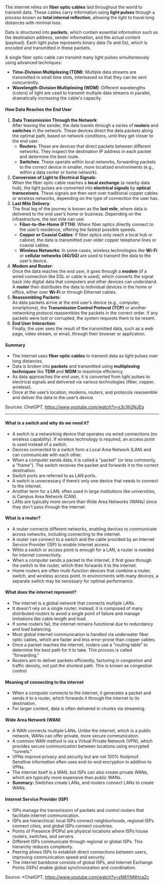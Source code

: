 The internet relies on **fiber optic cables** laid throughout the world to transmit data. These cables carry information using **light pulses** through a process known as **total internal reflection**, allowing the light to travel long distances with minimal loss.

Data is structured into **packets**, which contain essential information such as the destination address, sender information, and the actual content (payload). Each light pulse represents binary data (1s and 0s), which is encoded and transmitted in these packets.

A single fiber optic cable can transmit many light pulses simultaneously using advanced techniques:

- **Time-Division Multiplexing (TDM)**: Multiple data streams are transmitted in small time slots, interleaved so that they can be sent concurrently.
- **Wavelength-Division Multiplexing (WDM)**: Different wavelengths (colors) of light are used to transmit multiple data streams in parallel, dramatically increasing the cable's capacity.
#### How Data Reaches the End User
1. **Data Transmission Through the Network**:  
    After leaving the sender, the data travels through a series of **routers** and **switches** in the network. These devices direct the data packets along the optimal path, based on network conditions, until they get closer to the end user.
    - **Routers**: These are devices that direct packets between different networks. They inspect the destination IP address in each packet and determine the best route.
    - **Switches**: These operate within local networks, forwarding packets to the correct device in smaller, more localized environments (e.g., within a data center or home network).
2. **Conversion of Light to Electrical Signals**:  
    When the fiber optic cable reaches a **local exchange** (a nearby data hub), the light pulses are converted into **electrical signals** by **optical transceivers**. These signals are then sent over traditional copper cables or wireless networks, depending on the type of connection the user has.
3. **Last Mile Delivery**:  
    The final leg of the journey is known as the **last mile**, where data is delivered to the end user’s home or business. Depending on the infrastructure, the last mile can use:
    - **Fiber-to-the-Home (FTTH)**: Where fiber optics directly connect to the user’s residence, offering the fastest possible speeds.
    - **Copper or Coaxial Cables**: If fiber optics only reach a local hub or cabinet, the data is transmitted over older copper telephone lines or coaxial cables.
    - **Wireless Networks**: In some cases, wireless technologies like **Wi-Fi** or **cellular networks (4G/5G)** are used to transmit the data to the user’s device.
4. **Modem and Router**:  
    Once the data reaches the end user, it goes through a **modem** (if a wired connection like DSL or cable is used), which converts the signal back into digital data that computers and other devices can understand. A **router** then distributes the data to individual devices in the home or office, either over **Wi-Fi** or through Ethernet cables.
5. **Reassembling Packets**:  
    As data packets arrive at the end user’s device (e.g., computer, smartphone), the **Transmission Control Protocol (TCP)** or another networking protocol reassembles the packets in the correct order. If any packets were lost or corrupted, the system requests them to be resent.
6. **End User Interaction**:  
    Finally, the user sees the result of the transmitted data, such as a web page, video stream, or email, through their browser or application.
#### Summary
- The internet uses **fiber optic cables** to transmit data as light pulses over long distances.
- Data is broken into **packets** and transmitted using **multiplexing techniques** like **TDM** and **WDM** to maximize efficiency.
- As data approaches the end user, it is converted from light pulses to electrical signals and delivered via various technologies (fiber, copper, wireless).
- Once at the user’s location, modems, routers, and protocols reassemble and deliver the data to the user’s device.

Sources: *ChatGPT, https://www.youtube.com/watch?v=x3c1ih2NJEg*

---
#### What is a switch and why do we need it?
- A switch is a networking device that operates via wired connections (no wireless capability). If wireless technology is required, an access point is used instead of a switch.
- Devices connected to a switch form a Local Area Network (LAN) and can communicate with each other.
- When a computer sends data, it is called a "packet" (or less commonly, a "frame"). The switch receives the packet and forwards it to the correct destination.
- Switch ports are referred to as LAN ports.
- A switch is unnecessary if there’s only one device that needs to connect to the internet.
- Another term for a LAN, often used in large institutions like universities, is Campus Area Network (CAN).
- LANs are typically more secure than Wide Area Networks (WANs) since they don't pass through the internet.
#### What is a router?
- A router connects different networks, enabling devices to communicate across networks, including connecting to the internet.
- A router can connect to a switch and the cable provided by an Internet Service Provider (ISP) to enable internet access.
- While a switch or access point is enough for a LAN, a router is needed for internet connectivity.
- When a computer sends a packet to the internet, it first goes through the switch to the router, which then forwards it to the internet.
- Home routers are often multi-function devices that combine a router, switch, and wireless access point. In environments with many devices, a separate switch may be necessary for optimal performance.
#### What does the internet represent?
- The internet is a global network that connects multiple LANs.
- It doesn’t rely on a single router; instead, it is composed of many distributed routers to avoid a single point of failure and manage limitations like cable length and load.
- If some routers fail, the internet remains functional due to redundancy and load balancing.
- Most global internet communication is handled via underwater fiber optic cables, which are faster and less error-prone than copper cables.
- Once a packet reaches the internet, routers use a "routing table" to determine the best path for it to take. This process is called "forwarding."
- Routers aim to deliver packets efficiently, factoring in congestion and traffic density, not just the shortest path. This is known as congestion control.
#### Meaning of connecting to the internet
- When a computer connects to the internet, it generates a packet and sends it to a router, which forwards it through the internet to its destination.
- For larger content, data is often delivered in chunks via streaming.
#### Wide Area Network (WAN)
- A WAN connects multiple LANs. Unlike the internet, which is a public network, WANs can offer private, more secure communication.
- A common WAN method is via a Virtual Private Network (VPN), which provides secure communication between locations using encrypted "tunnels."
- VPNs improve privacy and security but are not 100% foolproof. Sensitive information often uses end-to-end encryption in addition to VPNs.
- The internet itself is a WAN, but ISPs can also create private WANs, which are typically more expensive than public WANs.
- **Summary:** Switches create LANs, and routers connect LANs to create WANs.
#### Internet Service Provider (ISP)
- ISPs manage the transmission of packets and control routers that facilitate internet communication.
- ISPs are hierarchical: local ISPs connect neighborhoods, regional ISPs connect cities, and global ISPs connect countries.
- Points of Presence (POPs) are physical locations where ISPs house routers, switches, and servers.
- Different ISPs communicate through regional or global ISPs. This hierarchy reduces complexity.
- Peering allows ISPs to establish direct connections between users, improving communication speed and security.
- The internet backbone consists of global ISPs, and Internet Exchange Points (IXPs) enable global synchronization and coordination.

Source: *ChatGPT, https://www.youtube.com/watch?v=zN8YNNHcaZc